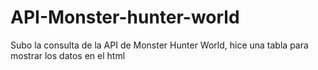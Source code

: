 # API-Monster-hunter-world
Subo la consulta de la API de Monster Hunter World, hice una tabla para mostrar los datos en el html
